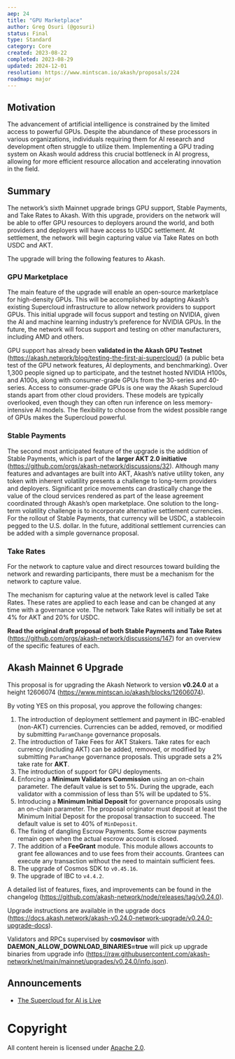 ```yaml
---
aep: 24
title: "GPU Marketplace"
author: Greg Osuri (@gosuri)
status: Final
type: Standard
category: Core
created: 2023-08-22
completed: 2023-08-29
updated: 2024-12-01
resolution: https://www.mintscan.io/akash/proposals/224
roadmap: major
---
```


## Motivation

The advancement of artificial intelligence is constrained by the limited access to powerful GPUs. Despite the abundance of these processors in various organizations, individuals requiring them for AI research and development often struggle to utilize them. Implementing a GPU trading system on Akash would address this crucial bottleneck in AI progress, allowing for more efficient resource allocation and accelerating innovation in the field.

## Summary

The network’s sixth Mainnet upgrade brings GPU support, Stable Payments, and Take Rates to Akash. With this upgrade, providers on the network will be able to offer GPU resources to deployers around the world, and both providers and deployers will have access to USDC settlement. At settlement, the network will begin capturing value via Take Rates on both USDC and AKT.

The upgrade will bring the following features to Akash.

### GPU Marketplace

The main feature of the upgrade will enable an open-source marketplace for high-density GPUs. This will be accomplished by adapting Akash’s existing Supercloud infrastructure to allow network providers to support GPUs. This initial upgrade will focus support and testing on NVIDIA, given the AI and machine learning industry’s preference for NVIDIA GPUs. In the future, the network will focus support and testing on other manufacturers, including AMD and others.

GPU support has already been **validated in the Akash GPU Testnet** (https://akash.network/blog/testing-the-first-ai-supercloud/) (a public beta test of the GPU network features, AI deployments, and benchmarking). Over 1,300 people signed up to participate, and the testnet hosted NVIDIA H100s, and A100s, along with consumer-grade GPUs from the 30-series and 40-series. Access to consumer-grade GPUs is one way the Akash Supercloud stands apart from other cloud providers. These models are typically overlooked, even though they can often run inference on less memory-intensive AI models. The flexibility to choose from the widest possible range of GPUs makes the Supercloud powerful.

### Stable Payments

The second most anticipated feature of the upgrade is the addition of Stable Payments, which is part of the **larger AKT 2.0 initiative** (https://github.com/orgs/akash-network/discussions/32). Although many features and advantages are built into AKT, Akash’s native utility token, any token with inherent volatility presents a challenge to long-term providers and deployers. Significant price movements can drastically change the value of the cloud services rendered as part of the lease agreement coordinated through Akash’s open marketplace. One solution to the long-term volatility challenge is to incorporate alternative settlement currencies. For the rollout of Stable Payments, that currency will be USDC, a stablecoin pegged to the U.S. dollar. In the future, additional settlement currencies can be added with a simple governance proposal.

### Take Rates

For the network to capture value and direct resources toward building the network and rewarding participants, there must be a mechanism for the network to capture value.

The mechanism for capturing value at the network level is called Take Rates. These rates are applied to each lease and can be changed at any time with a governance vote. The network Take Rates will initially be set at 4% for AKT and 20% for USDC.

**Read the original draft proposal of both Stable Payments and Take Rates** (https://github.com/orgs/akash-network/discussions/147) for an overview of the specific features of each.

## Akash Mainnet 6 Upgrade

This proposal is for upgrading the Akash Network to version **v0.24.0** at a height 12606074 (https://www.mintscan.io/akash/blocks/12606074).

By voting YES on this proposal, you approve the following changes:
1. The introduction of deployment settlement and payment in IBC-enabled (non-AKT) currencies. Currencies can be added, removed, or modified by submitting `ParamChange` governance proposals.
2. The introduction of Take Fees for AKT Stakers. Take rates for each currency (including AKT) can be added, removed, or modified by submitting `ParamChange` governance proposals. This upgrade sets a 2% take rate for **AKT**.
3. The introduction of support for GPU deployments.
4. Enforcing a **Minimum Validators Commission** using an on-chain parameter. The default value is set to 5%. During the upgrade, each validator with a commission of less than 5% will be updated to 5%.
5. Introducing a **Minimum Initial Deposit** for governance proposals using an on-chain parameter. The proposal originator must deposit at least the Minimum Initial Deposit for the proposal transaction to succeed. The default value is set to 40% of `MinDeposit`.
6. The fixing of dangling Escrow Payments. Some escrow payments remain open when the actual escrow account is closed.
7. The addition of a **FeeGrant** module. This module allows accounts to grant fee allowances and to use fees from their accounts. Grantees can execute any transaction without the need to maintain sufficient fees.
8. The upgrade of Cosmos SDK to `v0.45.16`.
9. The upgrade of IBC to `v4.4.2`.

A detailed list of features, fixes, and improvements can be found in the changelog (https://github.com/akash-network/node/releases/tag/v0.24.0).

Upgrade instructions are available in the upgrade docs (https://docs.akash.network/akash-v0.24.0-network-upgrade/v0.24.0-upgrade-docs).

Validators and RPCs supervised by **cosmovisor** with **DAEMON\_ALLOW\_DOWNLOAD\_BINARIES=true** will pick up upgrade binaries from upgrade info (https://raw.githubusercontent.com/akash-network/net/main/mainnet/upgrades/v0.24.0/info.json).

## Announcements

- [The Supercloud for AI is Live](https://akash.network/blog/the-supercloud-for-ai-is-live)

# Copyright

All content herein is licensed under [Apache 2.0](https://www.apache.org/licenses/LICENSE-2.0). 

